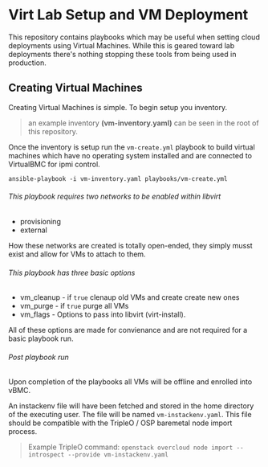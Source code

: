 # Virt Lab Setup and VM Deployment

This repository contains playbooks which may be useful when setting cloud
deployments using Virtual Machines. While this is geared toward lab
deployments there's nothing stopping these tools from being used in
production.

## Creating Virtual Machines

Creating Virtual Machines is simple. To begin setup you inventory.

> an example inventory **(vm-inventory.yaml)** can be seen in the root of this
repository.

Once the inventory is setup run the `vm-create.yml` playbook to build virtual
machines which have no operating system installed and are connected to
VirtualBMC for ipmi control.

``` shell
ansible-playbook -i vm-inventory.yaml playbooks/vm-create.yml
```

###### This playbook requires two networks to be enabled within libvirt

* provisioning
* external

How these networks are created is totally open-ended, they simply musst exist
and allow for VMs to attach to them.

###### This playbook has three basic options

 * vm_cleanup - if `true` clenaup old VMs and create create new ones
 * vm_purge - if `true` purge all VMs
 * vm_flags - Options to pass into libvirt (virt-install).

All of these options are made for convienance and are not required for a basic
playbook run.

###### Post playbook run

Upon completion of the playbooks all VMs will be offline and enrolled into
vBMC.

An instackenv file will have been fetched and stored in the home directory of
the executing user. The file will be named `vm-instackenv.yaml`. This file
should be compatible with the TripleO / OSP baremetal node import
process.

> Example TripleO command: `openstack overcloud node import --introspect --provide vm-instackenv.yaml`
